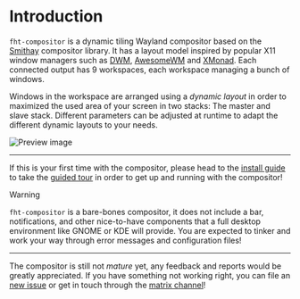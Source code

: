 # Introduction

`fht-compositor` is a dynamic tiling Wayland compositor based on the [Smithay](https://github.com/smithay)
compositor library. It has a layout model inspired by popular X11 window managers such as [DWM](https://dwm.suckless.org),
[AwesomeWM](https://awesomewm.org) and [XMonad](https://xmonad.org). Each connected output has 9 workspaces, each
workspace managing a bunch of windows.

Windows in the workspace are arranged using a *dynamic layout* in order to maximized the used area of your screen
in two stacks: The master and slave stack. Different parameters can be adjusted at runtime to adapt the different
dynamic layouts to your needs.

![Preview image](/assets/preview.png)

---

If this is your first time with the compositor, please head to the [install guide](./installing) to take
the [guided tour](/getting-started/guided-tour.md) in order to get up and running with the compositor!

> [!WARNING]
>
> `fht-compositor` is a bare-bones compositor, it does not include a bar, notifications, and other nice-to-have
> components that a full desktop environment like GNOME or KDE will provide. You are expected to tinker and work
> your way through error messages and configuration files!
>
> ---
>
> The compositor is still not *mature* yet, any feedback and reports would be greatly appreciated. If you have
> something not working right, you can file an [new issue](https://github.com/nferhat/fht-compositor/issues/new)
> or get in touch through the [matrix channel](https://matrix.to/#/#fht-compositor:matrix.org)!
